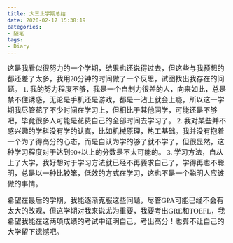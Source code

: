 ```yaml
---
title: 大三上学期总结
date: 2020-02-17 15:38:19
categories: 
- 随笔
tags:
- Diary
---
```


 <font size = 3 face="楷体">
这是我看似很努力的一个学期，结果也还说得过去，但这些与我预想的都还差了太多，我用20分钟的时间做了一个反思，试图找出我存在的问题。
1. 我的努力程度不够，我是一个自制力很差的人，向来如此，总是禁不住诱惑，无论是手机还是游戏，都是一沾上就会上瘾，所以这一学期我尽管花了不少时间在学习上，但相比于其他同学，可能还是不够吧，毕竟很多人可能是花费自己的全部时间去学习了。
2. 我对某些并不感兴趣的学科没有学的认真，比如机械原理，热工基础。我并没有抱着一个为了得高分的心态，而是自认为学的够了就不学了，但很显然，这种学习程度对于达到90+以上的分数是不太可能的。
3. 学习方法，自从上了大学，我好想对于学习方法就已经不再要求自己了，学得再也不聪明，总是以一种比较笨，低效的方式在学习，这也不是一个聪明人应该做的事情。

希望在最后的学期，我能逐渐克服这些问题，尽管GPA可能已经不会有太大的改观，但这学期对我来说尤为重要，我要考出GRE和TOEFL，我希望我能在这两项成绩的考试中证明自己，考出高分！也算不让自己的大学留下遗憾吧。
</font>
